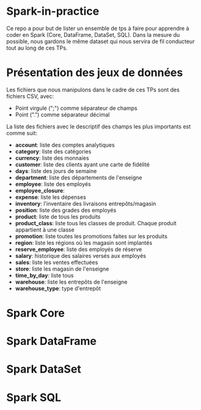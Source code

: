 # Spark-in-practice
Ce repo a pour but de lister un ensemble de tps à faire pour apprendre à coder en Spark (Core, DataFrame, DataSet, SQL). Dans la mesure du possible, nous gardons le même dataset qui nous servira de fil conducteur tout au long de ces TPs. 
# Présentation des jeux de données
Les fichiers que nous manipulons dans le cadre de ces TPs sont des fichiers CSV, avec:
* Point virgule (";") comme séparateur de champs
* Point (".") comme séparateur décimal

La liste des fichiers avec le descriptif des champs les plus importants est comme suit: 
* **account**: liste des comptes analytiques
* **category**: liste des catégories
* **currency**: liste des monnaies
* **customer**: liste des clients ayant une carte de fidélité
* **days**: liste des jours de semaine
* **department**: liste des départements de l'enseigne
* **employee**: liste des employés 
* **employee_closure**: 
* **expense**: liste les dépenses
* **inventory**: l'inventaire des livraisons entrepôts/magasin
* **position**: liste des grades des employés
* **product**: liste de tous les produits
* **product_class**: liste tous les classes de produit. Chaque produit appartient à une classe 
* **promotion**: liste toutes les promotions faites sur les produits
* **region**: liste les régions où les magasin sont implantés
* **reserve_employee**: liste des employés de réserve
* **salary**: historique des salaires versés aux employés
* **sales**: liste les ventes effectuées
* **store**: liste les magasin de l'enseigne
* **time_by_day**: liste tous 
* **warehouse**: liste les entrepôts de l'enseigne
* **warehouse_type**: type d'entrepôt

# Spark Core

# Spark DataFrame

# Spark DataSet

# Spark SQL

